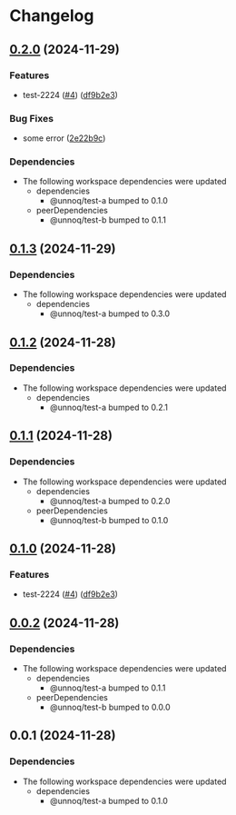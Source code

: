 # Changelog

## [0.2.0](https://github.com/unnoq/unnoq-monorepo-release-playground/compare/test-c-v0.1.3...test-c-v0.2.0) (2024-11-29)


### Features

* test-2224 ([#4](https://github.com/unnoq/unnoq-monorepo-release-playground/issues/4)) ([df9b2e3](https://github.com/unnoq/unnoq-monorepo-release-playground/commit/df9b2e3440e023b4406777a08ba5735153c265ff))


### Bug Fixes

* some error ([2e22b9c](https://github.com/unnoq/unnoq-monorepo-release-playground/commit/2e22b9cf09233a42121986dfbe4dbef30b649458))


### Dependencies

* The following workspace dependencies were updated
  * dependencies
    * @unnoq/test-a bumped to 0.1.0
  * peerDependencies
    * @unnoq/test-b bumped to 0.1.1

## [0.1.3](https://github.com/unnoq/unnoq-monorepo-release-playground/compare/test-c-v0.1.2...test-c-v0.1.3) (2024-11-29)


### Dependencies

* The following workspace dependencies were updated
  * dependencies
    * @unnoq/test-a bumped to 0.3.0

## [0.1.2](https://github.com/unnoq/unnoq-monorepo-release-playground/compare/test-c-v0.1.1...test-c-v0.1.2) (2024-11-28)


### Dependencies

* The following workspace dependencies were updated
  * dependencies
    * @unnoq/test-a bumped to 0.2.1

## [0.1.1](https://github.com/unnoq/unnoq-monorepo-release-playground/compare/test-c-v0.1.0...test-c-v0.1.1) (2024-11-28)


### Dependencies

* The following workspace dependencies were updated
  * dependencies
    * @unnoq/test-a bumped to 0.2.0
  * peerDependencies
    * @unnoq/test-b bumped to 0.1.0

## [0.1.0](https://github.com/unnoq/unnoq-monorepo-release-playground/compare/test-c-v0.0.2...test-c-v0.1.0) (2024-11-28)


### Features

* test-2224 ([#4](https://github.com/unnoq/unnoq-monorepo-release-playground/issues/4)) ([df9b2e3](https://github.com/unnoq/unnoq-monorepo-release-playground/commit/df9b2e3440e023b4406777a08ba5735153c265ff))

## [0.0.2](https://github.com/unnoq/unnoq-monorepo-release-playground/compare/test-c-v0.0.1...test-c-v0.0.2) (2024-11-28)


### Dependencies

* The following workspace dependencies were updated
  * dependencies
    * @unnoq/test-a bumped to 0.1.1
  * peerDependencies
    * @unnoq/test-b bumped to 0.0.0

## 0.0.1 (2024-11-28)


### Dependencies

* The following workspace dependencies were updated
  * dependencies
    * @unnoq/test-a bumped to 0.1.0
